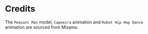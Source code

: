 # Credits

The `Peasant Man` model, `Capoeira` animation and `Robot Hip Hop Dance` animation are sourced from Mixamo.
